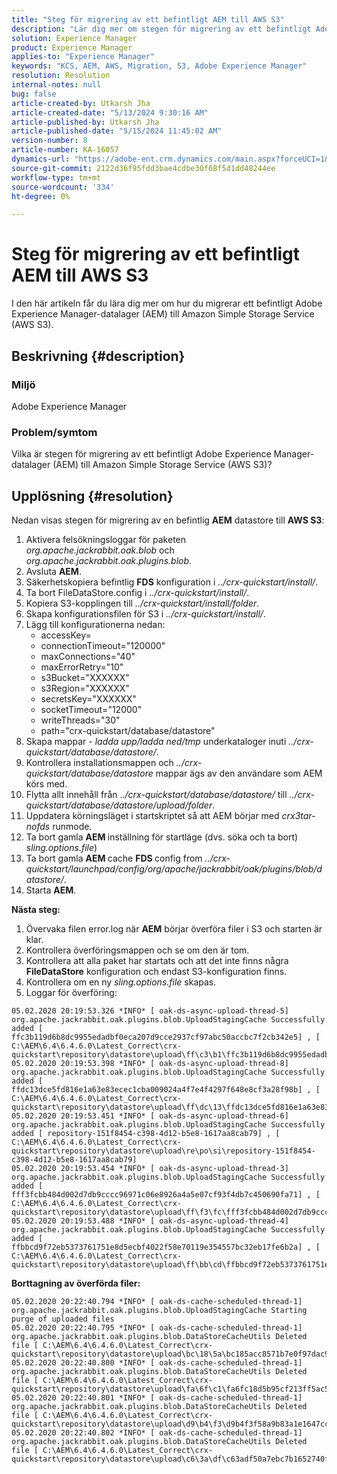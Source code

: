 ```yaml
---
title: "Steg för migrering av ett befintligt AEM till AWS S3"
description: "Lär dig mer om stegen för migrering av ett befintligt Adobe Experience Manager-datalager till Amazon Simple Storage Service (AWS S3)."
solution: Experience Manager
product: Experience Manager
applies-to: "Experience Manager"
keywords: "KCS, AEM, AWS, Migration, S3, Adobe Experience Manager"
resolution: Resolution
internal-notes: null
bug: false
article-created-by: Utkarsh Jha
article-created-date: "5/13/2024 9:30:16 AM"
article-published-by: Utkarsh Jha
article-published-date: "5/15/2024 11:45:02 AM"
version-number: 8
article-number: KA-16057
dynamics-url: "https://adobe-ent.crm.dynamics.com/main.aspx?forceUCI=1&pagetype=entityrecord&etn=knowledgearticle&id=4e85f866-0b11-ef11-9f8a-6045bd006704"
source-git-commit: 2122d36f95fdd3bae4cdbe30f68f5d1dd48244ee
workflow-type: tm+mt
source-wordcount: '334'
ht-degree: 0%

---
```


# Steg för migrering av ett befintligt AEM till AWS S3


I den här artikeln får du lära dig mer om hur du migrerar ett befintligt Adobe Experience Manager-datalager (AEM) till Amazon Simple Storage Service (AWS S3).

## Beskrivning {#description}


### Miljö

Adobe Experience Manager



### Problem/symtom

Vilka är stegen för migrering av ett befintligt Adobe Experience Manager-datalager (AEM) till Amazon Simple Storage Service (AWS S3)?


## Upplösning {#resolution}


Nedan visas stegen för migrering av en befintlig <b>AEM</b> datastore till <b>AWS S3</b>:

1. Aktivera felsökningsloggar för paketen *org.apache.jackrabbit.oak.blob* och *org.apache.jackrabbit.oak.plugins.blob*.
2. Avsluta <b>AEM</b>.
3. Säkerhetskopiera befintlig <b>FDS</b> konfiguration i *../crx-quickstart/install/*.
4. Ta bort FileDataStore.config i *../crx-quickstart/install/*.
5. Kopiera S3-kopplingen till *../crx-quickstart/install/folder*.
6. Skapa konfigurationsfilen för S3 i *../crx-quickstart/install/*.
7. Lägg till konfigurationerna nedan: 
   - accessKey=
   - connectionTimeout=&quot;120000&quot;
   - maxConnections=&quot;40&quot;
   - maxErrorRetry=&quot;10&quot;
   - s3Bucket=&quot;XXXXXX&quot;
   - s3Region=&quot;XXXXXX&quot;
   - secretsKey=&quot;XXXXXX&quot;
   - socketTimeout=&quot;12000&quot;
   - writeThreads=&quot;30&quot;
   - path=&quot;crx-quickstart/database/datastore&quot;
8. Skapa mappar - *ladda upp/ladda ned/tmp* underkataloger inuti *../crx-quickstart/database/datastore/*.
9. Kontrollera installationsmappen och *../crx-quickstart/database/datastore* mappar ägs av den användare som AEM körs med.
10. Flytta allt innehåll från .*./crx-quickstart/database/datastore/* till *../crx-quickstart/database/datastore/upload/folder*.
11. Uppdatera körningsläget i startskriptet så att AEM börjar med *crx3tar-nofds* runmode.
12. Ta bort gamla <b>AEM </b>inställning för startläge (dvs. söka och ta bort) *sling.options.file*)
13. Ta bort gamla <b>AEM </b>cache <b>FDS </b>config from *../crx-quickstart/launchpad/config/org/apache/jackrabbit/oak/plugins/blob/datastore/*.
14. Starta <b>AEM</b>.


<b>Nästa steg:</b>

1. Övervaka filen error.log när <b>AEM</b> börjar överföra filer i S3 och starten är klar.
2. Kontrollera överföringsmappen och se om den är tom.
3. Kontrollera att alla paket har startats och att det inte finns några <b>FileDataStore</b> konfiguration och endast S3-konfiguration finns.
4. Kontrollera om en ny *sling.options.file* skapas.
5. Loggar för överföring:





```
05.02.2020 20:19:53.326 *INFO* [ oak-ds-async-upload-thread-5]  org.apache.jackrabbit.oak.plugins.blob.UploadStagingCache Successfully added [ ffc3b119d6b8dc9955edadbf0eca207d9cce2937cf97abc50accbc7f2cb342e5] , [ C:\AEM\6.4\6.4.6.0\Latest_Correct\crx-quickstart\repository\datastore\upload\ff\c3\b1\ffc3b119d6b8dc9955edadbf0eca207d9cce2937cf97abc50accbc7f2cb342e5] 
05.02.2020 20:19:53.398 *INFO* [ oak-ds-async-upload-thread-8]  org.apache.jackrabbit.oak.plugins.blob.UploadStagingCache Successfully added [ ffdc13dce5fd816e1a63e83ecec1cba009024a4f7e4f4297f648e8cf3a28f98b] , [ C:\AEM\6.4\6.4.6.0\Latest_Correct\crx-quickstart\repository\datastore\upload\ff\dc\13\ffdc13dce5fd816e1a63e83ecec1cba009024a4f7e4f4297f648e8cf3a28f98b] 
05.02.2020 20:19:53.451 *INFO* [ oak-ds-async-upload-thread-6]  org.apache.jackrabbit.oak.plugins.blob.UploadStagingCache Successfully added [ repository-151f8454-c398-4d12-b5e8-1617aa8cab79] , [ C:\AEM\6.4\6.4.6.0\Latest_Correct\crx-quickstart\repository\datastore\upload\re\po\si\repository-151f8454-c398-4d12-b5e8-1617aa8cab79] 
05.02.2020 20:19:53.454 *INFO* [ oak-ds-async-upload-thread-3]  org.apache.jackrabbit.oak.plugins.blob.UploadStagingCache Successfully added [ fff3fcbb484d002d7db9cccc96971c06e8926a4a5e07cf93f4db7c450690fa71] , [ C:\AEM\6.4\6.4.6.0\Latest_Correct\crx-quickstart\repository\datastore\upload\ff\f3\fc\fff3fcbb484d002d7db9cccc96971c06e8926a4a5e07cf93f4db7c450690fa71] 
05.02.2020 20:19:53.488 *INFO* [ oak-ds-async-upload-thread-4]  org.apache.jackrabbit.oak.plugins.blob.UploadStagingCache Successfully added [ ffbbcd9f72eb5373761751e8d5ecbf4022f58e70119e354557bc32eb17fe6b2a] , [ C:\AEM\6.4\6.4.6.0\Latest_Correct\crx-quickstart\repository\datastore\upload\ff\bb\cd\ffbbcd9f72eb5373761751e8d5ecbf4022f58e70119e354557bc32eb17fe6b2a]
```


<b>Borttagning av överförda filer:</b>




```
05.02.2020 20:22:40.794 *INFO* [ oak-ds-cache-scheduled-thread-1]  org.apache.jackrabbit.oak.plugins.blob.UploadStagingCache Starting purge of uploaded files
05.02.2020 20:22:40.795 *INFO* [ oak-ds-cache-scheduled-thread-1]  org.apache.jackrabbit.oak.plugins.blob.DataStoreCacheUtils Deleted file [ C:\AEM\6.4\6.4.6.0\Latest_Correct\crx-quickstart\repository\datastore\upload\bc\18\5a\bc185acc8571b7e0f97dac92b0285fe248004909c3d8264e03cfb2a8101bada6] 
05.02.2020 20:22:40.800 *INFO* [ oak-ds-cache-scheduled-thread-1]  org.apache.jackrabbit.oak.plugins.blob.DataStoreCacheUtils Deleted file [ C:\AEM\6.4\6.4.6.0\Latest_Correct\crx-quickstart\repository\datastore\upload\fa\6f\c1\fa6fc18d5b95cf213ff5ac5d9eb0fed7c61310ac2c373ca2cbf187844bf39c24] 
05.02.2020 20:22:40.801 *INFO* [ oak-ds-cache-scheduled-thread-1]  org.apache.jackrabbit.oak.plugins.blob.DataStoreCacheUtils Deleted file [ C:\AEM\6.4\6.4.6.0\Latest_Correct\crx-quickstart\repository\datastore\upload\d9\b4\f3\d9b4f3f58a9b83a1e1647cc23b77d672836171afdccbbbd8726f480b741a4c2e] 
05.02.2020 20:22:40.802 *INFO* [ oak-ds-cache-scheduled-thread-1]  org.apache.jackrabbit.oak.plugins.blob.DataStoreCacheUtils Deleted file [ C:\AEM\6.4\6.4.6.0\Latest_Correct\crx-quickstart\repository\datastore\upload\c6\3a\df\c63adf50a7ebc7b1652740fb8be9b72f5b76d22477f0d411becab2f8eeceb70b]
```

